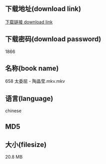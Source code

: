 ## 下载地址(download link)
[下载链接 download link](https://tutu365.netlify.app/?s=658+%E5%A4%AA%E5%A7%94%E5%B1%88+-+%E9%99%B6%E6%99%B6%E8%8E%B9.mkv)

## 下载密码(download password)
1866

## 名称(book name)
658 太委屈 - 陶晶莹.mkv.mkv

## 语言(language)
chinese

## MD5


## 大小(filesize)
20.8 MB

